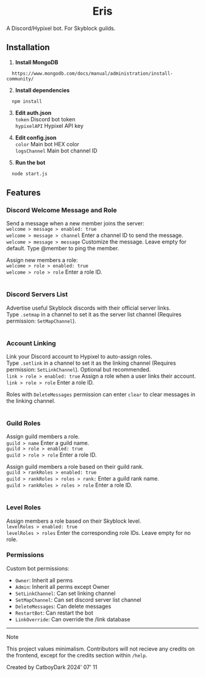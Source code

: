 <h1 align="center">
Eris
</h1>

A Discord/Hypixel bot. For Skyblock guilds.

## Installation

1. **Install MongoDB**

```
  https://www.mongodb.com/docs/manual/administration/install-community/
```

2. **Install dependencies**

```
  npm install
```

3. **Edit auth.json**  
`token` Discord bot token   
`hypixelAPI` Hypixel API key

4. **Edit config.json**  
`color` Main bot HEX color  
`logsChannel` Main bot channel ID

5. **Run the bot**
```bash
  node start.js
```

## Features

### Discord Welcome Message and Role
Send a message when a new member joins the server:  
`welcome > message > enabled: true`  
`welcome > message > channel` Enter a channel ID to send the message.  
`welcome > message > message` Customize the message. Leave empty for default. Type @member to ping the member. 

Assign new members a role:  
`welcome > role > enabled: true`  
`welcome > role > role` Enter a role ID.  
<br>

### Discord Servers List
Advertise useful Skyblock discords with their official server links.  
Type `.setmap` in a channel to set it as the server list channel (Requires permission: `SetMapChannel`).  
<br>

### Account Linking
Link your Discord account to Hypixel to auto-assign roles.  
Type `.setlink` in a channel to set it as the linking channel (Requires permission: `SetLinkChannel`). Optional but recommended.  
`link > role > enabled: true` Assign a role when a user links their account.  
`link > role > role` Enter a role ID.

Roles with `DeleteMessages` permission can enter `clear` to clear messages in the linking channel.  
<br>

### Guild Roles
Assign guild members a role.  
`guild > name` Enter a guild name.  
`guild > role > enabled: true`  
`guild > role > role` Enter a role ID.  

Assign guild members a role based on their guild rank.  
`guild > rankRoles > enabled: true`  
`guild > rankRoles > roles > rank:` Enter a guild rank name.  
`guild > rankRoles > roles > role` Enter a role ID.  
<br>

### Level Roles
Assign members a role based on their Skyblock level.  
`levelRoles > enabled: true`  
`levelRoles > roles` Enter the corresponding role IDs. Leave empty for no role.

### Permissions 
Custom bot permissions:  
- `Owner`: Inherit all perms   
- `Admin`: Inherit all perms except Owner  
- `SetLinkChannel`: Can set linking channel  
- `SetMapChannel`: Can set discord server list channel
- `DeleteMessages`: Can delete messages
- `RestartBot`: Can restart the bot
- `LinkOverride`: Can override the /link database

---

> [!NOTE]
> This project values minimalism.
> Contributors will not recieve any credits on the frontend, except for the credits section within `/help`.

Created by CatboyDark
2024' 07' 11
